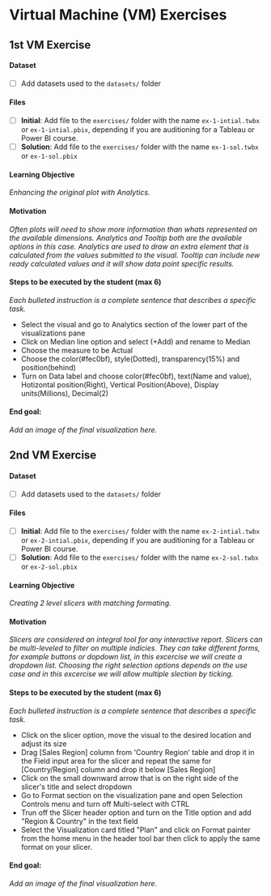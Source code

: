 # Virtual Machine (VM) Exercises

## 1st VM Exercise

#### Dataset

- [ ] Add datasets used to the `datasets/` folder

#### Files

- [ ] **Initial**: Add file to the `exercises/`  folder with the name `ex-1-intial.twbx` or `ex-1-intial.pbix`, depending if you are auditioning for a Tableau or Power BI course.
- [ ] **Solution**: Add file to the `exercises/`  folder with the name `ex-1-sol.twbx` or `ex-1-sol.pbix`

#### Learning Objective

*Enhancing the original plot with Analytics.*

#### Motivation

*Often plots will need to show more information than whats represented on the available dimensions. Analytics and Tooltip both are the available options in this case. Analytics are used to draw an extra element that is calculated from the values submitted to the visual. Tooltip can include new ready calculated values and it will show data point specific results.*

#### Steps to be executed by the student (max 6)

*Each bulleted instruction is a complete sentence that describes a specific task.*

- Select the visual and go to Analytics section of the lower part of the visualizations pane
- Click on Median line option and select (+Add) and rename to Median
- Choose the measure to be Actual 
- Choose the color(#fec0bf), style(Dotted), transparency(15%) and position(behind)
- Turn on Data label and choose color(#fec0bf), text(Name and value), Hotizontal position(Right), Vertical Position(Above), Display units(Millions), Decimal(2)

#### End goal:

*Add an image of the final visualization here.*

## 2nd VM Exercise

#### Dataset

- [ ] Add datasets used to the `datasets/` folder

#### Files

- [ ] **Initial**: Add file to the `exercises/`  folder with the name `ex-2-intial.twbx` or `ex-2-intial.pbix`, depending if you are auditioning for a Tableau or Power BI course.
- [ ] **Solution**: Add file to the `exercises/`  folder with the name `ex-2-sol.twbx` or `ex-2-sol.pbix`

#### Learning Objective

*Creating 2 level slicers with matching formating.*

#### Motivation

*Slicers are considered an integral tool for any interactive report. Slicers can be multi-leveled to filter on multiple indicies.
They can take different forms, for example buttons or dopdown list, in this excercise we will create a dropdown list. 
Choosing the right selection options depends on the use case and in this excercise we will allow multiple slection by ticking.*

#### Steps to be executed by the student (max 6)

*Each bulleted instruction is a complete sentence that describes a specific task.*

- Click on the slicer option, move the visual to the desired location and adjust its size
- Drag [Sales Region] column from 'Country Region' table and drop it in the Field input area for the slicer and repeat the same for [Country/Region] column and drop it below [Sales Region]
- Click on the small downward arrow that is on the right side of the slicer's title and select dropdown
- Go to Format section on the visualization pane and open Selection Controls menu and turn off Multi-select with CTRL
- Trun off the Slicer header option and turn on the Title option and add "Region & Country" in the text field
- Select the Visualization card titled "Plan" and click on Format painter from the home menu in the header tool bar then click to apply the same format on your slicer.

#### End goal:

*Add an image of the final visualization here.*

